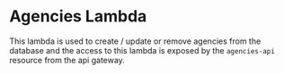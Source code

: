 # Agencies Lambda

This lambda is used to create / update or remove agencies from the database and the access to this lambda is exposed by the `agencies-api` resource from the api gateway.
